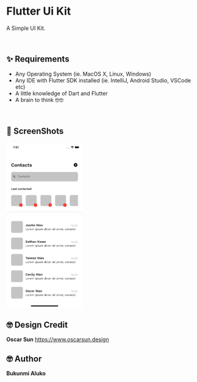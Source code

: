 # Flutter Ui Kit

A Simple UI Kit.

<br />

## ✨ Requirements

- Any Operating System (ie. MacOS X, Linux, Windows)
- Any IDE with Flutter SDK installed (ie. IntelliJ, Android Studio, VSCode etc)
- A little knowledge of Dart and Flutter
- A brain to think 🤓🤓

<br />

## 📸 ScreenShots

<img src="art/screenshots/page_1.png" width="200"/> 
<!-- <img src="art/screenshots/page_1.png" width="100"/>
<img src="art/screenshots/page_1.png" width="100"/>
<img src="art/screenshots/page_1.png" width="100"/>
<img src="art/screenshots/page_1.png" width="100"/> -->

<br />

## 🤓 Design Credit

**Oscar Sun**
https://www.oscarsun.design

## 🤓 Author

**Bukunmi Aluko**
